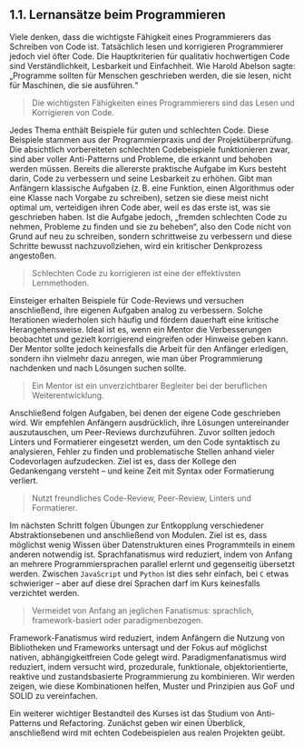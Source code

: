 ## 1.1. Lernansätze beim Programmieren

Viele denken, dass die wichtigste Fähigkeit eines Programmierers das Schreiben von Code ist. Tatsächlich lesen und korrigieren Programmierer jedoch viel öfter Code. Die Hauptkriterien für qualitativ hochwertigen Code sind Verständlichkeit, Lesbarkeit und Einfachheit. Wie Harold Abelson sagte: „Programme sollten für Menschen geschrieben werden, die sie lesen, nicht für Maschinen, die sie ausführen.“

> Die wichtigsten Fähigkeiten eines Programmierers sind das Lesen und Korrigieren von Code.

Jedes Thema enthält Beispiele für guten und schlechten Code. Diese Beispiele stammen aus der Programmierpraxis und der Projektüberprüfung. Die absichtlich vorbereiteten schlechten Codebeispiele funktionieren zwar, sind aber voller Anti-Patterns und Probleme, die erkannt und behoben werden müssen. Bereits die allererste praktische Aufgabe im Kurs besteht darin, Code zu verbessern und seine Lesbarkeit zu erhöhen. Gibt man Anfängern klassische Aufgaben (z. B. eine Funktion, einen Algorithmus oder eine Klasse nach Vorgabe zu schreiben), setzen sie diese meist nicht optimal um, verteidigen ihren Code aber, weil es das erste ist, was sie geschrieben haben. Ist die Aufgabe jedoch, „fremden schlechten Code zu nehmen, Probleme zu finden und sie zu beheben“, also den Code nicht von Grund auf neu zu schreiben, sondern schrittweise zu verbessern und diese Schritte bewusst nachzuvollziehen, wird ein kritischer Denkprozess angestoßen.

> Schlechten Code zu korrigieren ist eine der effektivsten Lernmethoden.

Einsteiger erhalten Beispiele für Code-Reviews und versuchen anschließend, ihre eigenen Aufgaben analog zu verbessern. Solche Iterationen wiederholen sich häufig und fördern dauerhaft eine kritische Herangehensweise. Ideal ist es, wenn ein Mentor die Verbesserungen beobachtet und gezielt korrigierend eingreifen oder Hinweise geben kann. Der Mentor sollte jedoch keinesfalls die Arbeit für den Anfänger erledigen, sondern ihn vielmehr dazu anregen, wie man über Programmierung nachdenken und nach Lösungen suchen sollte.

> Ein Mentor ist ein unverzichtbarer Begleiter bei der beruflichen Weiterentwicklung.

Anschließend folgen Aufgaben, bei denen der eigene Code geschrieben wird. Wir empfehlen Anfängern ausdrücklich, ihre Lösungen untereinander auszutauschen, um Peer-Reviews durchzuführen. Zuvor sollten jedoch Linters und Formatierer eingesetzt werden, um den Code syntaktisch zu analysieren, Fehler zu finden und problematische Stellen anhand vieler Codevorlagen aufzudecken. Ziel ist es, dass der Kollege den Gedankengang versteht – und keine Zeit mit Syntax oder Formatierung verliert.

> Nutzt freundliches Code-Review, Peer-Review, Linters und Formatierer.

Im nächsten Schritt folgen Übungen zur Entkopplung verschiedener Abstraktionsebenen und anschließend von Modulen. Ziel ist es, dass möglichst wenig Wissen über Datenstrukturen eines Programmteils in einem anderen notwendig ist. Sprachfanatismus wird reduziert, indem von Anfang an mehrere Programmiersprachen parallel erlernt und gegenseitig übersetzt werden. Zwischen `JavaScript` und `Python` ist dies sehr einfach, bei `C` etwas schwieriger – aber auf diese drei Sprachen darf im Kurs keinesfalls verzichtet werden.

> Vermeidet von Anfang an jeglichen Fanatismus: sprachlich, framework-basiert oder paradigmenbezogen.

Framework-Fanatismus wird reduziert, indem Anfängern die Nutzung von Bibliotheken und Frameworks untersagt und der Fokus auf möglichst nativen, abhängigkeitfreien Code gelegt wird. Paradigmenfanatismus wird reduziert, indem versucht wird, prozedurale, funktionale, objektorientierte, reaktive und zustandsbasierte Programmierung zu kombinieren. Wir werden zeigen, wie diese Kombinationen helfen, Muster und Prinzipien aus GoF und SOLID zu vereinfachen.

Ein weiterer wichtiger Bestandteil des Kurses ist das Studium von Anti-Patterns und Refactoring. Zunächst geben wir einen Überblick, anschließend wird mit echten Codebeispielen aus realen Projekten geübt.
